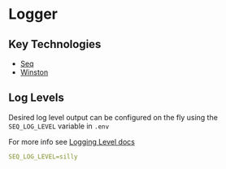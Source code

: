 # Logger

## Key Technologies

- [Seq](https://docs.datalust.co/docs/using-nodejs)
- [Winston](https://github.com/winstonjs/winston)

## Log Levels

Desired log level output can be configured on the fly using the `SEQ_LOG_LEVEL` variable in `.env`

For more info see [Logging Level docs](https://github.com/winstonjs/winston?tab=readme-ov-file#logging-levels)

```yaml
SEQ_LOG_LEVEL=silly
```

